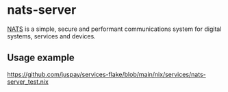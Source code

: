 # nats-server

[NATS](https://nats.io) is a simple, secure and performant communications system for digital systems, services and devices.

## Usage example

<https://github.com/juspay/services-flake/blob/main/nix/services/nats-server_test.nix>
